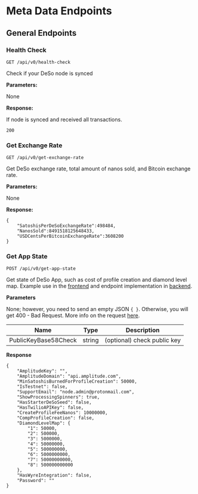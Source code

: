 # Meta Data Endpoints

## General Endpoints

### Health Check

```
GET /api/v0/health-check
```

Check if your DeSo node is synced

**Parameters:**

None

**Response:**

If node is synced and received all transactions.

```
200
```

### Get Exchange Rate

```
GET /api/v0/get-exchange-rate
```

Get DeSo exchange rate, total amount of nanos sold, and Bitcoin exchange rate.

**Parameters:**

None

**Response:**

```
{
    "SatoshisPerDeSoExchangeRate":498484,
    "NanosSold":8491518125648433,
    "USDCentsPerBitcoinExchangeRate":3608200
}
```

### Get App State

```
POST /api/v0/get-app-state
```

Get state of DeSo App, such as cost of profile creation and diamond level map. Example use in the [frontend](https://github.com/deso-protocol/frontend/blob/96bdf0c/src/app/backend-api.service.ts#L1106) and endpoint implementation in [backend](https://github.com/deso-protocol/backend/blob/47bcc8a/routes/base.go#L86).

**Parameters**

None; however, you need to send an empty JSON `{ }`. Otherwise, you will get 400 - Bad Request. More info on the request [here](https://github.com/deso-protocol/backend/blob/47bcc8a/routes/base.go#L63).

| Name                 | Type   | Description                 |
| -------------------- | ------ | --------------------------- |
| PublicKeyBase58Check | string | (optional) check public key |

**Response**

```
{
    "AmplitudeKey": "",
    "AmplitudeDomain": "api.amplitude.com",
    "MinSatoshisBurnedForProfileCreation": 50000,
    "IsTestnet": false,
    "SupportEmail": "node.admin@protonmail.com",
    "ShowProcessingSpinners": true,
    "HasStarterDeSoSeed": false,
    "HasTwilioAPIKey": false,
    "CreateProfileFeeNanos": 10000000,
    "CompProfileCreation": false,
    "DiamondLevelMap": {
        "1": 50000,
        "2": 500000,
        "3": 5000000,
        "4": 50000000,
        "5": 500000000,
        "6": 5000000000,
        "7": 50000000000,
        "8": 500000000000
    },
    "HasWyreIntegration": false,
    "Password": ""
}
```

##

